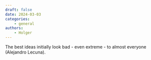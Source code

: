 ```yaml
---
draft: false
date: 2024-03-03
categories:
    - general
authors:
    - Holger
---
```


The best ideas initially look bad - even extreme - to almost everyone (Alejandro Lecuna).